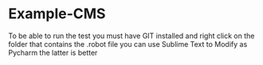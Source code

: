 # Example-CMS

To be able to run the test you must have GIT installed and right click on the folder that contains the .robot file you can use Sublime Text 
to Modify as Pycharm the latter is better
